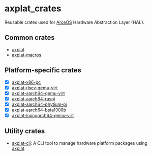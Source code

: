 # axplat_crates

Reusable crates used for [ArceOS](https://github.com/arceos-org/arceos) Hardware Abstraction Layer (HAL).

## Common crates

* [axplat](./axplat)
* [axplat-macros](./axplat-macros)

## Platform-specific crates

* [x] [axplat-x86-pc](./platforms/axplat-x86-pc)
* [x] [axplat-riscv-qemu-virt](./platforms/axplat-riscv-qemu-virt)
* [x] [axplat-aarch64-qemu-virt](./platforms/axplat-aarch64-qemu-virt)
* [x] [axplat-aarch64-raspi](./platforms/axplat-aarch64-raspi)
* [x] [axplat-aarch64-phytium-pi](./platforms/axplat-aarch64-phytium-pi)
* [x] [axplat-aarch64-bsta1000b](./platforms/axplat-aarch64-bsta1000b)
* [x] [axplat-loongarch64-qemu-virt](./platforms/axplat-loongarch64-qemu-virt)

## Utility crates

* [axplat-cli](./axplat-cli): A CLI tool to manage hardware platform packages using [axplat](./axplat).

